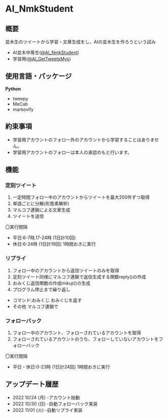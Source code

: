 # AI_NmkStudent
## 概要
並木生のツイートから学習・文章生成をし、AIの並木生を作ろうという試み

* AI並木中等生([@AI_NmkStudent](https://twitter.com/AI_NmkStudent))
* 学習用([@AI_GetTweetsMys](https://twitter.com/AI_GetTweetsMys))

## 使用言語・パッケージ
__Python__
* tweepy
* MeCab
* markovify

## 約束事項
* 学習用アカウントのフォロー外のアカウントから学習することはありません。
* 学習用アカウントのフォローは本人の承認のもと行います。

## 機能
### 定刻ツイート
1. 一定時間フォロー中のアカウントからツイートを最大200件ずつ取得
1. 単語ごとに分解(形態素解析)
1. マルコフ連鎖による文章生成
1. ツイートを送信

〇実行間隔
* 平日:6-7時,17-24時 (1日計10回)
* 休日:6-24時 (1日計19回)
1時間おきに実行

### リプライ
1. フォロー中のアカウントから返信ツイートのみを取得
1. 定刻ツイート同様にマルコフ連鎖で返信生成する関数reply()の作成
1. おみくじ返信関数の作成mikuji()の生成
1. プログラム停止まで繰り返し
* コマンド:おみくじ
おみくじを返す
* その他
マルコフ連鎖で

### フォローバック
1. フォロー中のアカウント、フォローされているアカウントを取得
1. フォローされているアカウントのうち、フォローしていないアカウントをフォローバック

〇実行間隔
* 平日・休日:0-23時 (1日計24回)
1時間おきに実行

## アップデート履歴
* 2022 10/24 (月) -アカウント始動
* 2022 10/30 (日) -自動フォローバック実装
* 2022 11/01 (火) -自動リプライ実装
